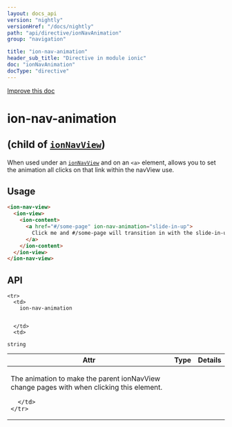 ```yaml
---
layout: docs_api
version: "nightly"
versionHref: "/docs/nightly"
path: "api/directive/ionNavAnimation"
group: "navigation"

title: "ion-nav-animation"
header_sub_title: "Directive in module ionic"
doc: "ionNavAnimation"
docType: "directive"
---
```


<div class="improve-docs">
  <a href='http://github.com/driftyco/ionic/edit/master/js/ext/angular/src/directive/ionicNavAnimation.js#L3'>
    Improve this doc
  </a>
</div>




<h1 class="api-title">

  ion-nav-animation


<small>
  (child of <a href="/docs/nightly/api/directive/ionNavView"><code>ionNavView</code></a>)
</small>


</h1>





When used under an <a href="/docs/nightly/api/directive/ionNavView"><code>ionNavView</code></a> and on an `<a>` element,
allows you to set the animation all clicks on that link within the navView use.








  
<h2 id="usage">Usage</h2>
  
```html
<ion-nav-view>
  <ion-view>
    <ion-content>
      <a href="#/some-page" ion-nav-animation="slide-in-up">
        Click me and #/some-page will transition in with the slide-in-up animation!
      </a>
    </ion-content>
  </ion-view>
</ion-nav-view>
```
  
  
<h2 id="api" style="clear:both;">API</h2>

<table class="table" style="margin:0;">
  <thead>
    <tr>
      <th>Attr</th>
      <th>Type</th>
      <th>Details</th>
    </tr>
  </thead>
  <tbody>
    
    <tr>
      <td>
        ion-nav-animation
        
        
      </td>
      <td>
        
  <code>string</code>
      </td>
      <td>
        <p>The animation to make the parent ionNavView change pages with when clicking this element.</p>

        
      </td>
    </tr>
    
  </tbody>
</table>

  

  





